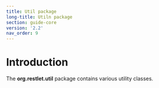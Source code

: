 ```yaml
---
title: Util package
long-title: Utiln package
section: guide-core
version: '2.2'
nav_order: 9
---
```

# Introduction

The **org.restlet.util** package contains various utility classes.
